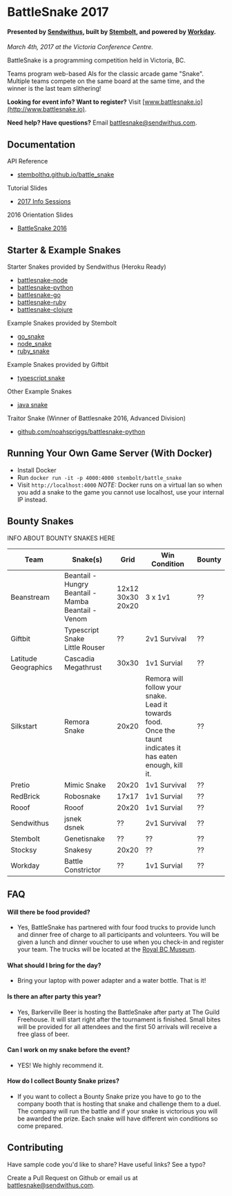 BattleSnake 2017
================

#### Presented by [Sendwithus](https://www.sendwithus.com), built by [Stembolt](https://stembolt.com/), and powered by [Workday](https://www.workday.com/).

_March 4th, 2017 at the Victoria Conference Centre._

BattleSnake is a programming competition held in Victoria, BC.

Teams program web-based AIs for the classic arcade game "Snake". Multiple teams compete on the same board at the same time, and the winner is the last team slithering!

__Looking for event info? Want to register?__ Visit [www.battlesnake.io](http://www.battlesnake.io).

__Need help? Have questions?__ Email [battlesnake@sendwithus.com](mailto:battlesnake@sendwithus.com).

## Documentation

API Reference
* [stembolthq.github.io/battle_snake](https://stembolthq.github.io/battle_snake/)

Tutorial Slides
* [2017 Info Sessions](http://sendwithus.github.io/battlesnake/present/#/)

2016 Orientation Slides
* [BattleSnake 2016](https://docs.google.com/presentation/d/1iD2xZthNFaWeNfgPr6KjR8e7O80Pua9mdQje3i8782A/edit?usp=sharing)

## Starter & Example Snakes

Starter Snakes provided by Sendwithus (Heroku Ready)
* [battlesnake-node](https://github.com/sendwithus/battlesnake-node)
* [battlesnake-python](https://github.com/sendwithus/battlesnake-python)
* [battlesnake-go](https://github.com/sendwithus/battlesnake-go)
* [battlesnake-ruby](https://github.com/sendwithus/battlesnake-ruby)
* [battlesnake-clojure](https://github.com/sendwithus/battlesnake-clojure)

Example Snakes provided by Stembolt
* [go_snake](https://github.com/StemboltHQ/battle_snake/tree/master/examples/go_snake)
* [node_snake](https://github.com/StemboltHQ/battle_snake/tree/master/examples/node_snake)
* [ruby_snake](https://github.com/StemboltHQ/battle_snake/tree/master/examples/ruby_snake)

Example Snakes provided by Giftbit
* [typescript snake](https://github.com/Giftbit/battlesnake-node-typescript)

Other Example Snakes
* [java snake](https://github.com/tflinz/BasicBattleSnake)

Traitor Snake (Winner of Battlesnake 2016, Advanced Division)
* [github.com/noahspriggs/battlesnake-python](https://github.com/noahspriggs/battlesnake-python)

## Running Your Own Game Server (With Docker)
* Install Docker
* Run `docker run -it -p 4000:4000 stembolt/battle_snake`
* Visit `http://localhost:4000` *NOTE:* Docker runs on a virtual lan so when you add a snake to the game you cannot use localhost, use your internal IP instead.

## Bounty Snakes

INFO ABOUT BOUNTY SNAKES HERE

| Team | Snake(s) | Grid | Win Condition | Bounty |
| --- | --- | --- | --- | --- |
| Beanstream | Beantail - Hungry<br>Beantail - Mamba<br>Beantail - Venom | 12x12 <br> 30x30 <br> 20x20 | 3 x 1v1 | ?? |
| Giftbit | Typescript Snake <br> Little Rouser | ?? | 2v1 Survival | ?? |
| Latitude Geographics | Cascadia Megathrust | 30x30 | 1v1 Survial | ?? |
| Silkstart | Remora Snake | 20x20 | Remora will follow your snake. <br> Lead it towards food. <br> Once the taunt indicates it <br> has eaten enough, kill it. | ?? |
| Pretio | Mimic Snake | 20x20 | 1v1 Survival | ?? |
| RedBrick | Robosnake | 17x17 | 1v1 Survial | ?? |
| Rooof | Rooof | 20x20 | 1v1 Survial | ?? |
| Sendwithus | jsnek <br> dsnek | ?? | 2v1 Survival | ?? |
| Stembolt | Genetisnake | ?? | ?? | ?? |
| Stocksy | Snakesy | 20x20 | ?? | ?? |
| Workday | Battle Constrictor | ?? | 1v1 Survial | ?? |

## FAQ

#### Will there be food provided?
* Yes, BattleSnake has partnered with four food trucks to provide lunch and dinner free of charge to all participants and volunteers. You will be given a lunch and dinner voucher to use when you check-in and register your team. The trucks will be located at the [Royal BC Museum](http://royalbcmuseum.bc.ca/visit/plan-your-visit/eat-drink). 

#### What should I bring for the day?
* Bring your laptop with power adapter and a water bottle. That is it!

#### Is there an after party this year?
* Yes, Barkerville Beer is hosting the BattleSnake after party at The Guild Freehouse. It will start right after the tournament is finished. Small bites will be provided for all attendees and the first 50 arrivals will receive a free glass of beer. 

#### Can I work on my snake before the event?
* YES! We highly recommend it. 

#### How do I collect Bounty Snake prizes?
* If you want to collect a Bounty Snake prize you have to go to the company booth that is hosting that snake and challenge them to a duel. The company will run the battle and if your snake is victorious you will be awarded the prize. Each snake will have different win conditions so come prepared.

## Contributing

Have sample code you'd like to share? Have useful links? See a typo?

Create a Pull Request on Github or email us at [battlesnake@sendwithus.com](mailto:battlesnake@sendwithus.com).


